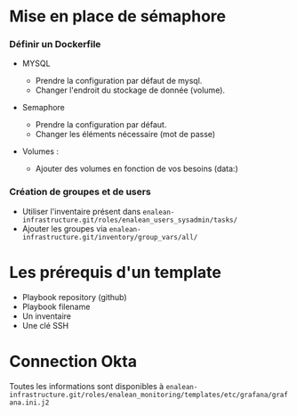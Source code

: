 # Mise en place de sémaphore

### Définir un Dockerfile

* MYSQL
  - Prendre la configuration par défaut de mysql.
  - Changer l'endroit du stockage de donnée (volume).

* Semaphore
  - Prendre la configuration par défaut.
  - Changer les éléments nécessaire (mot de passe)

* Volumes :
  - Ajouter des volumes en fonction de vos besoins (data:)

### Création de groupes et de users

* Utiliser l'inventaire présent dans `` enalean-infrastructure.git/roles/enalean_users_sysadmin/tasks/ ``
* Ajouter les groupes via `` enalean-infrastructure.git/inventory/group_vars/all/ ``

# Les prérequis d'un template

* Playbook repository (github)
* Playbook filename
* Un inventaire
* Une clé SSH

# Connection Okta

Toutes les informations sont disponibles à ``enalean-infrastructure.git/roles/enalean_monitoring/templates/etc/grafana/grafana.ini.j2``

